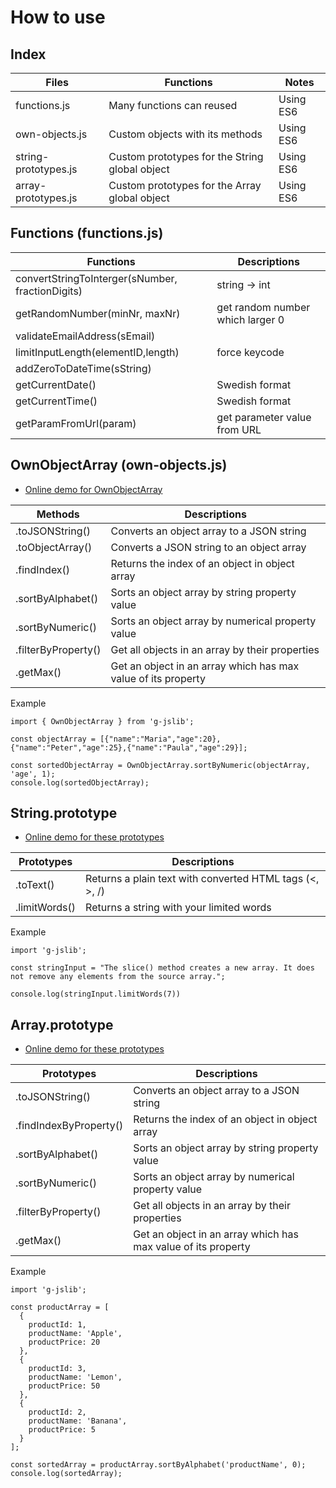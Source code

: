 # How to use
## Index
|Files|Functions|Notes|
|----|----|----|
|functions.js|Many functions can reused|Using ES6|
|own-objects.js|Custom objects with its methods|Using ES6|
|string-prototypes.js|Custom prototypes for the String global object|Using ES6|
|array-prototypes.js|Custom prototypes for the Array global object|Using ES6|

## Functions (functions.js)
|Functions|Descriptions|
|---|---|
|convertStringToInterger(sNumber, fractionDigits)| string -> int|
|getRandomNumber(minNr, maxNr)|get random number which larger 0|
|validateEmailAddress(sEmail)||
|limitInputLength(elementID,length)|force keycode|
|addZeroToDateTime(sString)||
|getCurrentDate()|Swedish format|
|getCurrentTime()|Swedish format|
|getParamFromUrl(param)|get parameter value from URL|

## OwnObjectArray (own-objects.js)
* [Online demo for OwnObjectArray](https://codepen.io/khois/pen/oEJqra)

|Methods|Descriptions|
|---|---|
|.toJSONString()|Converts an object array to a JSON string|
|.toObjectArray()|Converts a JSON string to an object array|
|.findIndex()|Returns the index of an object in object array|
|.sortByAlphabet()|Sorts an object array by string property value|
|.sortByNumeric()|Sorts an object array by numerical property value|
|.filterByProperty()|Get all objects in an array by their properties|
|.getMax()|Get an object in an array which has max value of its property|

Example
````
import { OwnObjectArray } from 'g-jslib';

const objectArray = [{"name":"Maria","age":20},{"name":"Peter","age":25},{"name":"Paula","age":29}];

const sortedObjectArray = OwnObjectArray.sortByNumeric(objectArray, 'age', 1);
console.log(sortedObjectArray);
````

## String.prototype
* [Online demo for these prototypes](https://codepen.io/khois/pen/rdMQQq)

|Prototypes|Descriptions|
|---|---|
|.toText()|Returns a plain text with converted HTML tags (<, >, /)|
|.limitWords()|Returns a string with your limited words|

Example
````
import 'g-jslib';

const stringInput = "The slice() method creates a new array. It does not remove any elements from the source array.";

console.log(stringInput.limitWords(7))
````

## Array.prototype
* [Online demo for these prototypes](https://codepen.io/khois/pen/KxRPGX)

|Prototypes|Descriptions|
|---|---|
|.toJSONString()|Converts an object array to a JSON string|
|.findIndexByProperty()|Returns the index of an object in object array|
|.sortByAlphabet()|Sorts an object array by string property value|
|.sortByNumeric()|Sorts an object array by numerical property value|
|.filterByProperty()|Get all objects in an array by their properties|
|.getMax()|Get an object in an array which has max value of its property|

Example
````
import 'g-jslib';

const productArray = [
  {
    productId: 1,
    productName: 'Apple',
    productPrice: 20
  },
  {
    productId: 3,
    productName: 'Lemon',
    productPrice: 50
  },
  {
    productId: 2,
    productName: 'Banana',
    productPrice: 5
  }
];

const sortedArray = productArray.sortByAlphabet('productName', 0);
console.log(sortedArray);
````